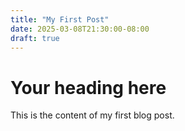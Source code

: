 ```yaml
---
title: "My First Post"
date: 2025-03-08T21:30:00-08:00
draft: true
---
```


# Your heading here

This is the content of my first blog post.
